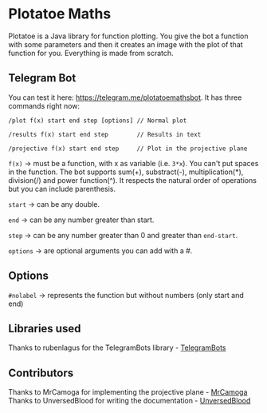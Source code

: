 # Plotatoe Maths

Plotatoe is a Java library for function plotting. You give the bot a function with some parameters and then it creates an image with the plot of that function for you. Everything is made from scratch.

## Telegram Bot

You can test it here: https://telegram.me/plotatoemathsbot. It has three commands right now:

```
/plot f(x) start end step [options] // Normal plot

/results f(x) start end step        // Results in text

/projective f(x) start end step     // Plot in the projective plane
```


`f(x)` -> must be a function, with x as variable (i.e. `3*x`). You can't put spaces in the function. The bot supports sum(+), substract(-), multiplication(\*), division(/) and power function(^). It respects the natural order of operations but you can include parenthesis.

`start` -> can be any double.

`end` -> can be any number greater than start.

`step` -> can be any number greater than 0 and greater than `end-start`.

`options` -> are optional arguments you can add with a #.

## Options

`#nolabel` -> represents the function but without numbers (only start and end)

## Libraries used

Thanks to rubenlagus for the TelegramBots library - [TelegramBots](https://github.com/rubenlagus/TelegramBots)

## Contributors

Thanks to MrCamoga for implementing the projective plane - [MrCamoga](https://github.com/MrCamoga)
Thanks to UnversedBlood for writing the documentation - [UnversedBlood](https://github.com/UnversedBlood)
